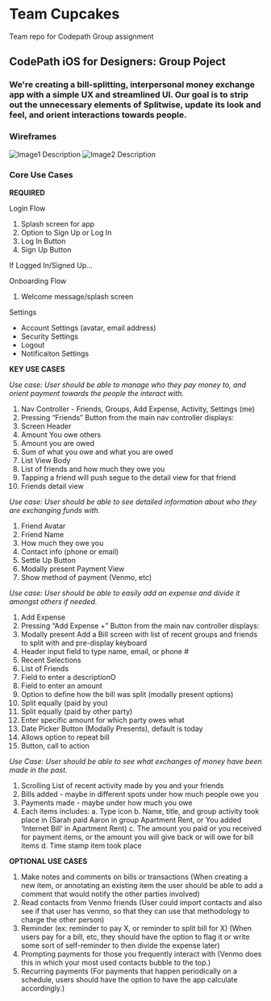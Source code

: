 # Team Cupcakes
Team repo for Codepath Group assignment 

## CodePath iOS for Designers: Group Poject

### We're creating a bill-splitting, interpersonal money exchange app with a simple UX and streamlined UI. Our goal is to strip out the unnecessary elements of Splitwise, update its look and feel, and orient interactions towards people.


### Wireframes
<img src='http://i.imgur.com/link/to/your/gif/file.gif' title='Image1 Description' width='' alt='Image1 Description' />
<img src='http://i.imgur.com/link/to/your/gif/file.gif' title='Image2 Description' width='' alt='Image2 Description' />


### Core Use Cases

**REQUIRED**

Login Flow

1. Splash screen for app
2. Option to Sign Up or Log In
3. Log In Button
4. Sign Up Button

If Logged In/Signed Up...

Onboarding Flow

1. Welcome message/splash screen

Settings

* Account Settings (avatar, email address)
* Security Settings
* Logout
* Notificaiton Settings

**KEY USE CASES**

*Use case: User should be able to manage who they pay money to, and orient payment towards the people the interact with.*

1. Nav Controller - Friends, Groups, Add Expense, Activity, Settings (me)
2. Pressing “Friends” Button from the main nav controller displays:
3. Screen Header 
4. Amount You owe others
5. Amount you are owed
6. Sum of what you owe and what you are owed
7. List View Body
8. List of friends and how much they owe you
9. Tapping a friend will push segue to the detail view for that friend
10. Friends detail view

*Use case: User should be able to see detailed information about who they are exchanging funds with.*

1. Friend Avatar
2. Friend Name
3. How much they owe you
4. Contact info (phone or email)
5. Settle Up Button
6. Modally present Payment View
7. Show method of payment (Venmo, etc)

*Use case: User should be able to easily add an expense and divide it amongst others if needed.*

1. Add Expense
2. Pressing “Add Expense +” Button from the main nav controller displays:
3. Modally present Add a Bill screen with list of recent groups and friends to split with and pre-display keyboard
4. Header input field to type name, email, or phone #
5. Recent Selections
6. List of Friends
7. Field to enter a descriptionO
8. Field to enter an amount
9. Option to define how the bill was split (modally present options)
10. Split equally (paid by you)
11. Split equally (paid by other party)
12. Enter specific amount for which party owes what
13. Date Picker Button (Modally Presents), default is today
14. Allows option to repeat bill
15. Button, call to action

*Use Case: User should be able to see what exchanges of money have been made in the past.*

1. Scrolling List of recent activity made by you and your friends
2. Bills added - maybe in different spots under how much people owe you
3. Payments made - maybe under how much you owe
4. Each items includes: 
  a. Type icon
  b. Name, title, and group activity took place in (Sarah paid Aaron in group Apartment Rent, or You added ‘Internet Bill’ in Apartment Rent)
  c. The amount you paid or you received for payment items, or the amount you will give back or will owe for bill items
  d. Time stamp item took place
  
**OPTIONAL USE CASES**

1. Make notes and comments on bills or transactions (When creating a new item, or annotating an existing item the user should be able to add a comment that would notify the other parties involved)
2. Read contacts from Venmo friends (User could import contacts and also see if that user has venmo, so that they can use that methodology to charge the other person)
3. Reminder (ex: reminder to pay X, or reminder to split bill for X) (When users pay for a bill, etc, they should have the option to flag it or write some sort of self-reminder to then divide the expense later)
4. Prompting payments for those you frequently interact with (Venmo does this in which your most used contacts bubble to the top.)
5. Recurring payments (For payments that happen periodically on a schedule, users should have the option to have the app calculate accordingly.)




  


